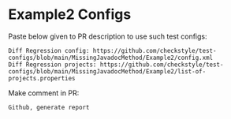 # Example2 Configs
Paste below given to PR description to use such test configs:
```
Diff Regression config: https://github.com/checkstyle/test-configs/blob/main/MissingJavadocMethod/Example2/config.xml
Diff Regression projects: https://github.com/checkstyle/test-configs/blob/main/MissingJavadocMethod/Example2/list-of-projects.properties
```
Make comment in PR:
```
Github, generate report
```
